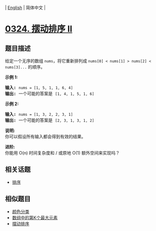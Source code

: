 
| [English](README_EN.md) | 简体中文 |
# [0324. 摆动排序 II](https://leetcode-cn.com/problems/wiggle-sort-ii/)
## 题目描述
<p>给定一个无序的数组&nbsp;<code>nums</code>，将它重新排列成&nbsp;<code>nums[0] &lt; nums[1] &gt; nums[2] &lt; nums[3]...</code>&nbsp;的顺序。</p>

<p><strong>示例&nbsp;1:</strong></p>

<pre><strong>输入: </strong><code>nums = [1, 5, 1, 1, 6, 4]</code>
<strong>输出: </strong>一个可能的答案是 <code>[1, 4, 1, 5, 1, 6]</code></pre>

<p><strong>示例 2:</strong></p>

<pre><strong>输入: </strong><code>nums = [1, 3, 2, 2, 3, 1]</code>
<strong>输出:</strong> 一个可能的答案是 <code>[2, 3, 1, 3, 1, 2]</code></pre>

<p><strong>说明:</strong><br>
你可以假设所有输入都会得到有效的结果。</p>

<p><strong>进阶:</strong><br>
你能用&nbsp;O(n) 时间复杂度和 / 或原地 O(1) 额外空间来实现吗？</p>

## 相关话题
- [排序](https://leetcode-cn.com/tag/sort)
## 相似题目
- [颜色分类](../sort-colors/README.md)
- [数组中的第K个最大元素](../kth-largest-element-in-an-array/README.md)
- [摆动排序](../wiggle-sort/README.md)
